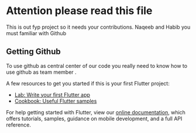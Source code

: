 # Attention please read this file

This is out fyp project so it needs your contributions.
Naqeeb and Habib you must familiar with Github

## Getting Github

To use github as central center of our code you really need to know how to use github as team member .

A few resources to get you started if this is your first Flutter project:

- [Lab: Write your first Flutter app](https://flutter.dev/docs/get-started/codelab)
- [Cookbook: Useful Flutter samples](https://flutter.dev/docs/cookbook)

For help getting started with Flutter, view our
[online documentation](https://flutter.dev/docs), which offers tutorials,
samples, guidance on mobile development, and a full API reference.
